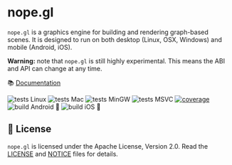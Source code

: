 nope.gl
=======

`nope.gl` is a graphics engine for building and rendering graph-based scenes.
It is designed to run on both desktop (Linux, OSX, Windows) and mobile (Android,
iOS).

**Warning:** note that `nope.gl` is still highly experimental. This means the ABI
and API can change at any time.

📚 [Documentation](https://nopefoundry.github.io/nope.gl)

![tests Linux](https://github.com/NopeFoundry/nope.gl/workflows/tests%20Linux/badge.svg)
![tests Mac](https://github.com/NopeFoundry/nope.gl/workflows/tests%20Mac/badge.svg)
![tests MinGW](https://github.com/NopeFoundry/nope.gl/workflows/tests%20MinGW/badge.svg)
![tests MSVC](https://github.com/NopeFoundry/nope.gl/workflows/tests%20MSVC/badge.svg)
[![coverage](https://codecov.io/gh/NopeFoundry/nope.gl/branch/main/graph/badge.svg)](https://codecov.io/gh/NopeFoundry/nope.gl)
![build Android 🤖](https://github.com/NopeFoundry/nope.gl/workflows/build%20Android%20🤖/badge.svg)
![build iOS 🍏](https://github.com/NopeFoundry/nope.gl/workflows/build%20iOS%20🍏/badge.svg)


## 📜 License

`nope.gl` is licensed under the Apache License, Version 2.0. Read the
[LICENSE][license] and [NOTICE][notice] files for details.

[license]: /LICENSE
[notice]: /NOTICE
